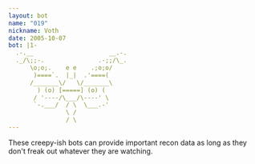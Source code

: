```yaml
---
layout: bot
name: "019"
nickname: Voth
date: 2005-10-07
bot: |1-          
  .-.__                     __.-.
  ._/\;;-.               .-;;/\_.
      \o;o;.    e e    .;o;o/    
       )====`.  |_|  .'====(     
      /_______\/   \/_______\    
        ) (o) [=====] (o) (      
       / '----/\___/\----' \     
       `-.___/  / \  \___.-'     
                \ /              
                / \              
---
```

These creepy-ish bots can provide important recon data as long as they don't freak out whatever they are watching.